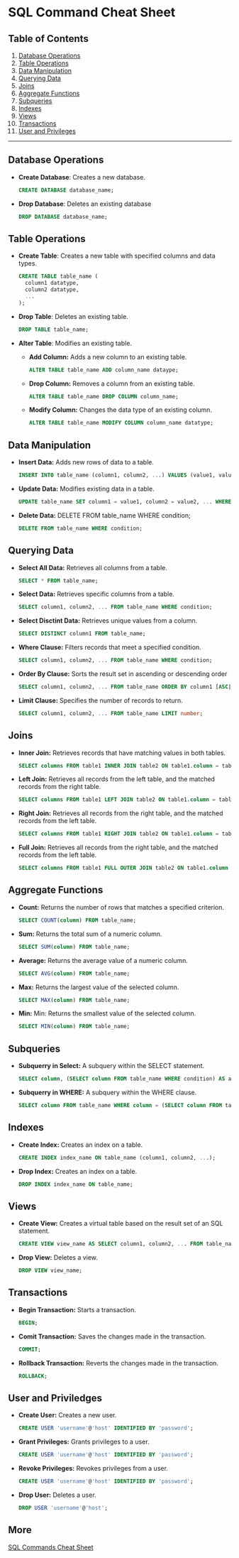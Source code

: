 # SQL Command Cheat Sheet

## Table of Contents
1. [Database Operations](#database-operations)
2. [Table Operations](#table-operations)
3. [Data Manipulation](#data-manipulation)
4. [Querying Data](#querying-data)
5. [Joins](#joins)
6. [Aggregate Functions](#aggregate-functions)
7. [Subqueries](#subqueries)
8. [Indexes](#indexes)
9. [Views](#views)
10. [Transactions](#transactions)
11. [User and Privileges](#user-and-privileges)

---

## Database Operations
- **Create Database**: Creates a new database.
  ```sql
  CREATE DATABASE database_name;
  ```

- **Drop Database**: Deletes an existing database
  ```sql
  DROP DATABASE database_name;
  ```

## Table Operations
- **Create Table**: Creates a new table with specified columns and data types.
  ```sql
  CREATE TABLE table_name (
    column1 datatype,
    column2 datatype,
    ...
  );
  ```

- **Drop Table**: Deletes an existing table.
  ```sql
  DROP TABLE table_name;
  ```

- **Alter Table**: Modifies an existing table.
  - **Add Column:** Adds a new column to an existing table.
    ```sql
    ALTER TABLE table_name ADD column_name dataype;
    ```

  - **Drop Column:** Removes a column from an existing table.
    ```sql
    ALTER TABLE table_name DROP COLUMN column_name;
    ```

  - **Modify Column:** Changes the data type of an existing column.
    ```sql
    ALTER TABLE table_name MODIFY COLUMN column_name datatype;
    ```

## Data Manipulation

- **Insert Data:**  Adds new rows of data to a table.
  ```sql
  INSERT INTO table_name (column1, column2, ...) VALUES (value1, value2, ...);
  ```

- **Update Data:** Modifies existing data in a table.
  ```sql
  UPDATE table_name SET column1 = value1, column2 = value2, ... WHERE condition;
  ```

- **Delete Data:** DELETE FROM table_name WHERE condition;
  ```sql
  DELETE FROM table_name WHERE condition;
  ```

## Querying Data

- **Select All Data:** Retrieves all columns from a table.
  ```sql
  SELECT * FROM table_name;
  ```

- **Select Data:** Retrieves specific columns from a table.
  ```sql
  SELECT column1, column2, ... FROM table_name WHERE condition;
  ```

- **Select Disctint Data:** Retrieves unique values from a column.
  ```sql
  SELECT DISTINCT column1 FROM table_name;
  ```

- **Where Clause:** Filters records that meet a specified condition.
  ```sql
  SELECT column1, column2, ... FROM table_name WHERE condition;
  ```

- **Order By Clause:** Sorts the result set in ascending or descending order
  ```sql
  SELECT column1, column2, ... FROM table_name ORDER BY column1 [ASC|DESC];
  ```

- **Limit Clause:** Specifies the number of records to return.
  ```sql
  SELECT column1, column2, ... FROM table_name LIMIT number;
  ```

## Joins

- **Inner Join:** Retrieves records that have matching values in both tables.
  ```sql
  SELECT columns FROM table1 INNER JOIN table2 ON table1.column = table2.column;
  ```

- **Left Join:** Retrieves all records from the left table, and the matched records from the right table.
  ```sql
  SELECT columns FROM table1 LEFT JOIN table2 ON table1.column = table2.column;
  ```

- **Right Join:**  Retrieves all records from the right table, and the matched records from the left table.
  ```sql
  SELECT columns FROM table1 RIGHT JOIN table2 ON table1.column = table2.column;
  ```

- **Full Join:**  Retrieves all records from the right table, and the matched records from the left table.
  ```sql
  SELECT columns FROM table1 FULL OUTER JOIN table2 ON table1.column = table2.column;
  ```

## Aggregate Functions

- **Count:** Returns the number of rows that matches a specified criterion.
  ```sql
  SELECT COUNT(column) FROM table_name;
  ```

- **Sum:** Returns the total sum of a numeric column.
  ```sql
  SELECT SUM(column) FROM table_name;
  ```

- **Average:** Returns the average value of a numeric column.
  ```sql
  SELECT AVG(column) FROM table_name;
  ```

- **Max:** Returns the largest value of the selected column.
  ```sql
  SELECT MAX(column) FROM table_name;
  ```

- **Min:** Min: Returns the smallest value of the selected column.
  ```sql
  SELECT MIN(column) FROM table_name;
  ```

## Subqueries

- **Subquerry in Select:** A subquery within the SELECT statement.
  ```sql
  SELECT column, (SELECT column FROM table_name WHERE condition) AS alias FROM table_name;
  ```

- **Subquerry in WHERE:** A subquery within the WHERE clause.
  ```sql
  SELECT column FROM table_name WHERE column = (SELECT column FROM table_name WHERE condition);
  ```

## Indexes

- **Create Index:** Creates an index on a table.
  ```sql
  CREATE INDEX index_name ON table_name (column1, column2, ...);
  ```

- **Drop Index:** Creates an index on a table.
  ```sql
  DROP INDEX index_name ON table_name;
  ```

## Views

- **Create View:**  Creates a virtual table based on the result set of an SQL statement.
  ```sql
  CREATE VIEW view_name AS SELECT column1, column2, ... FROM table_name WHERE condition;
  ```

- **Drop View:** Deletes a view.
  ```sql
  DROP VIEW view_name;
  ```

## Transactions

- **Begin Transaction:** Starts a transaction.
  ```sql
  BEGIN;
  ```

- **Comit Transaction:** Saves the changes made in the transaction.
  ```sql
  COMMIT;
  ```

- **Rollback Transaction:** Reverts the changes made in the transaction.
  ```sql
  ROLLBACK;
  ```

## User and Priviledges

- **Create User:** Creates a new user.
  ```sql
  CREATE USER 'username'@'host' IDENTIFIED BY 'password';
  ```

- **Grant Privileges:** Grants privileges to a user.
  ```sql
  CREATE USER 'username'@'host' IDENTIFIED BY 'password';
  ```

- **Revoke Privileges:** Revokes privileges from a user.
  ```sql
  CREATE USER 'username'@'host' IDENTIFIED BY 'password';
  ```

- **Drop User:** Deletes a user.
  ```sql
  DROP USER 'username'@'host';
  ```

## More
[SQL Commands Cheat Sheet](SQL-Commands-Cheat-Sheet.pdf)